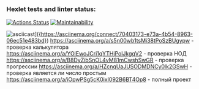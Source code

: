 ### Hexlet tests and linter status:
[![Actions Status](https://github.com/fedorovaea18/java-project-61/actions/workflows/hexlet-check.yml/badge.svg)](https://github.com/fedorovaea18/java-project-61/actions)
[![Maintainability](https://api.codeclimate.com/v1/badges/34519cd076671425039d/maintainability)](https://codeclimate.com/github/fedorovaea18/java-project-61/maintainability)

![asciicast]({https://asciinema.org/connect/70403173-e73a-4b54-8963-06ec51e483bd.svg})]({https://asciinema.org/connect/70403173-e73a-4b54-8963-06ec51e483bd})
https://asciinema.org/a/s5n00wb1tsMi38tPoSzBUgypw - проверка калькулятора
https://asciinema.org/a/YOlEwoJCri1qYTHjPolJkgqV2 - проверка НОД
https://asciinema.org/a/B8DyZibSnOL4vM81mCwshSwGR - проверка прогрессии
https://asciinema.org/a/HZcnqUaJUSODMDNCy0lk2GSwH - проверка является ли число простым
https://asciinema.org/a/iOpwPSg5cK0ixI092B6BT4Op8 - полный проект


